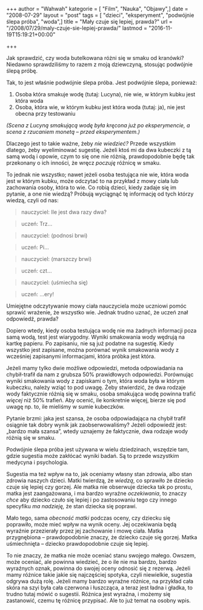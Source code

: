 +++
author = "Wahwah"
kategorie = [ "Film", "Nauka", "Objawy",]
date = "2008-07-29"
layout = "post"
tags = [ "dzieci", "eksperyment", "podwójnie ślepa próba", "woda",]
title = "Mały czuje się lepiej, prawda?"
url = "/2008/07/29/maly-czuje-sie-lepiej-prawda/"
lastmod = "2016-11-19T15:19:21+00:00"

+++

Jak sprawdzić, czy woda butelkowana różni się w smaku od kranówki? Niedawno sprawdziliśmy to razem z moją dziewczyną, stosując podwójnie ślepą próbę.

<!--more-->


  


Tak, to jest właśnie podwójnie ślepa próba. Jest podwójnie ślepa, ponieważ:

  1. Osoba która smakuje wodę (tutaj: Lucyna), nie wie, w którym kubku jest która woda
  2. Osoba, która wie, w którym kubku jest która woda (tutaj: ja), nie jest obecna przy testowaniu

_(Scena z Lucyną smakującą wodę była kręcona już po eksperymencie, a scena z rzucaniem monetą &#8211; przed eksperymentem.)_

Dlaczego jest to takie ważne, żeby _nie wiedzieć?_ Przede wszystkim dlatego, żeby wyeliminować sugestię. Jeżeli ktoś mi da dwa kubeczki z tą samą wodą i opowie, czym to się one nie różnią, prawdopodobnie będę tak przekonany o ich inności, że wręcz _poczuję_ różnicę w smaku.

To jednak nie wszystko; nawet jeżeli osoba testująca nie wie, która woda jest w którym kubku, może odczytać to na przykład z mowy ciała lub zachowania osoby, która to wie. Co robią dzieci, kiedy zadaje się im pytanie, a one nie wiedzą? Próbują wyciągnąć tę informację od tych którzy wiedzą, czyli od nas:

> nauczyciel: Ile jest dwa razy dwa?
  
> uczeń: Trz&#8230;
  
> nauczyciel: (podnosi brwi)
  
> uczeń: Pi&#8230;
  
> nauczyciel: (marszczy brwi)
  
> uczeń: czt&#8230;
  
> nauczyciel: (uśmiecha się)
  
> uczeń: &#8230;ery!

Umiejętne odczytywanie mowy ciała nauczyciela może uczniowi pomóc sprawić wrażenie, że wszystko wie. Jednak trudno uznać, że uczeń znał odpowiedź, prawda?

Dopiero wtedy, kiedy osoba testująca wodę nie ma żadnych informacji poza samą wodą, test jest wiarygodny. Wyniki smakowania wody wędrują na kartkę papieru. Po zapisaniu, nie są już podatne na sugestię. Kiedy wszystko jest zapisane, można porównać wynik smakowania wody z wcześniej zapisanymi informacjami, która próbka jest która.

Jeżeli mamy tylko dwie możliwe odpowiedzi, metoda odpowiadania na chybił-trafił da nam z grubsza 50% prawidłowych odpowiedzi. Porównując wyniki smakowania wody z zapiskami o tym, która woda była w którym kubeczku, należy wziąć to pod uwagę. Żeby stwierdzić, że dwa rodzaje wody faktycznie różnią się w smaku, osoba smakująca wodę powinna trafić _więcej_ niż 50% trafień. Aby ocenić, ile konkretnie więcej, bierze się pod uwagę np. to, ile mieliśmy w sumie kubeczków.

Pytanie brzmi: jaka jest szansa, że osoba odpowiadająca na chybił trafił osiągnie tak dobry wynik jak zaobserwowaliśmy? Jeżeli odpowiedź jest: „bardzo mała szansa”, wtedy uznajemy że faktycznie, dwa rodzaje wody różnią się w smaku.

Podwójnie ślepa próba jest używana w wielu dziedzinach, wszędzie tam, gdzie sugestia może zakłócać wyniki badań. Są to przede wszystkim medycyna i psychologia.

Sugestia ma też wpływ na to, jak oceniamy własny stan zdrowia, albo stan zdrowia naszych dzieci. Matki twierdzą, że _wiedzą_, co sprawiło że dziecko czuje się lepiej czy gorzej. Ale matka nie obserwuje dziecka tak po prostu, matka jest zaangażowana, i ma bardzo wyraźne _oczekiwania_, to znaczy _chce_ aby dziecko czuło się lepiej i po zastosowaniu tego czy innego specyfiku _ma nadzieję,_ że stan dziecka się poprawi.

Mało tego, sama _obecność matki_ podczas oceny, czy dziecku się poprawiło, może mieć wpływ na wynik oceny. Jej oczekiwania będą wyraźnie przezierały przez jej zachowanie i mowę ciała. Matka przygnębiona &#8211; prawdopodobnie znaczy, że dziecko czuje się gorzej. Matka uśmiechnięta &#8211; dziecko prawdopodobnie czuje się lepiej.

To nie znaczy, że matka nie może oceniać stanu swojego małego. Owszem, może oceniać, ale powinna wiedzieć, że o ile nie ma bardzo, bardzo wyraźnych oznak, powinna do swojej oceny odnosić się z rezerwą. Jeżeli mamy różnice takie jakie się najczęściej spotyka, czyli niewielkie, sugestia odgrywa dużą rolę. Jeżeli mamy bardzo wyraźne różnice, na przykład cała skóra na szyi była cała czerwona i łuszcząca, a teraz jest ładna i gładka, to trudno tutaj mówić o sugestii. Różnica jest wyraźna, i możemy się zastanowić, czemu tę różnicę przypisać. Ale to już temat na osobny wpis.<!--more-->